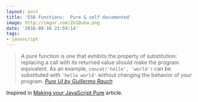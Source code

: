 ```yaml
---
layout: post
title: 'ES6 Functions:  Pure & self documented'
image: http://imgur.com/Zo1DuGa.png
date: '2016-09-16 21:59:14'
tags:
- javascript
---
```


> A pure function is one that exhibits the property of substitution: replacing a call with its returned value should make the program equivalent. As an example, `concat('hello', 'world')` can be substituted with `'hello world'` without changing the behavior of your program.
<cite>[Pure UI by Guillermo Rauch](https://rauchg.com/2015/pure-ui)</cite>



<script src="https://gist.github.com/Kikobeats/c8c0dc43b6148c80f702fbcab3d2c419.js"></script>

Inspired in [Making your JavaScript Pure](http://alistapart.com/article/making-your-javascript-pure) article.
